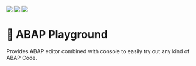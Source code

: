 ![](https://img.shields.io/badge/Status-Construction-orange) ![](https://img.shields.io/badge/Java-SE17+-green) ![](https://img.shields.io/badge/eclipse-2021--06+-green)

# 🚧 ABAP Playground

Provides ABAP editor combined with console to easily try out any kind of ABAP Code.